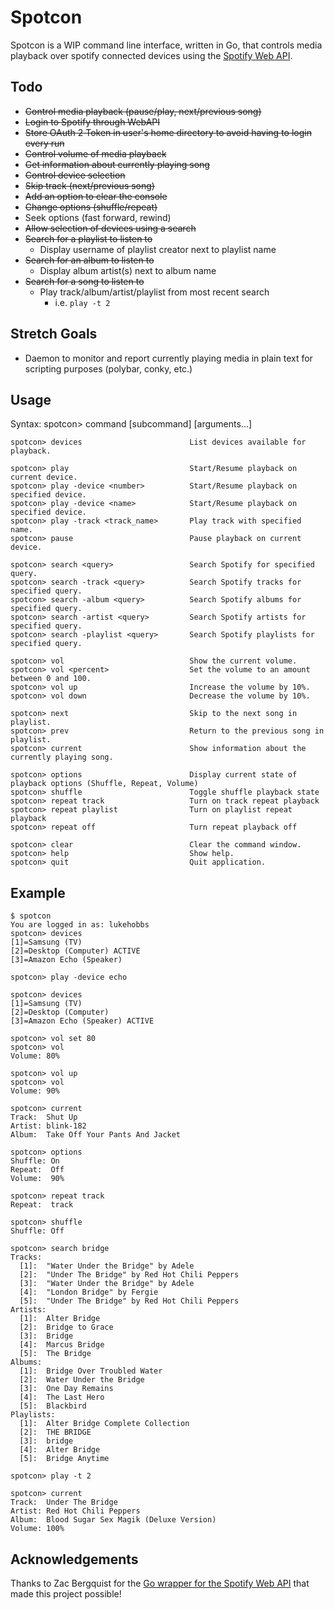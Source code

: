 # Spotcon

Spotcon is a WIP command line interface, written in Go, that controls media playback over spotify connected devices using the [Spotify Web API](https://api.spotify.com).

## Todo

- ~~Control media playback (pause/play, next/previous song)~~
- ~~Login to Spotify through WebAPI~~
- ~~Store OAuth 2 Token in user's home directory to avoid having to login every run~~
- ~~Control volume of media playback~~
- ~~Get information about currently playing song~~
- ~~Control device selection~~
- ~~Skip track (next/previous song)~~
- ~~Add an option to clear the console~~
- ~~Change options (shuffle/repeat)~~
- Seek options (fast forward, rewind)
- ~~Allow selection of devices using a search~~
- ~~Search for a playlist to listen to~~
  - Display username of playlist creator next to playlist name
- ~~Search for an album to listen to~~
  - Display album artist(s) next to album name
- ~~Search for a song to listen to~~
  - Play track/album/artist/playlist from most recent search
    - i.e. `play -t 2`

## Stretch Goals

- Daemon to monitor and report currently playing media in plain text for scripting purposes (polybar, conky, etc.)

## Usage

Syntax: spotcon> command [subcommand] [arguments...]

```
spotcon> devices                        List devices available for playback.

spotcon> play                           Start/Resume playback on current device.
spotcon> play -device <number>          Start/Resume playback on specified device.
spotcon> play -device <name>            Start/Resume playback on specified device.
spotcon> play -track <track_name>       Play track with specified name.
spotcon> pause                          Pause playback on current device.

spotcon> search <query>                 Search Spotify for specified query.
spotcon> search -track <query>          Search Spotify tracks for specified query.
spotcon> search -album <query>          Search Spotify albums for specified query.
spotcon> search -artist <query>         Search Spotify artists for specified query.
spotcon> search -playlist <query>       Search Spotify playlists for specified query.

spotcon> vol                            Show the current volume.
spotcon> vol <percent>                  Set the volume to an amount between 0 and 100.
spotcon> vol up                         Increase the volume by 10%.
spotcon> vol down                       Decrease the volume by 10%.

spotcon> next                           Skip to the next song in playlist.
spotcon> prev                           Return to the previous song in playlist.
spotcon> current                        Show information about the currently playing song.

spotcon> options                        Display current state of playback options (Shuffle, Repeat, Volume)
spotcon> shuffle                        Toggle shuffle playback state
spotcon> repeat track                   Turn on track repeat playback
spotcon> repeat playlist                Turn on playlist repeat playback
spotcon> repeat off                     Turn repeat playback off

spotcon> clear                          Clear the command window.
spotcon> help                           Show help.
spotcon> quit                           Quit application.
```

## Example

```
$ spotcon
You are logged in as: lukehobbs
spotcon> devices
[1]=Samsung (TV)
[2]=Desktop (Computer) ACTIVE
[3]=Amazon Echo (Speaker)

spotcon> play -device echo

spotcon> devices
[1]=Samsung (TV)
[2]=Desktop (Computer)
[3]=Amazon Echo (Speaker) ACTIVE

spotcon> vol set 80
spotcon> vol
Volume: 80%

spotcon> vol up
spotcon> vol
Volume: 90%

spotcon> current
Track:  Shut Up
Artist:	blink-182
Album:	Take Off Your Pants And Jacket

spotcon> options
Shuffle: On
Repeat:  Off
Volume:  90%

spotcon> repeat track
Repeat:  track

spotcon> shuffle
Shuffle: Off

spotcon> search bridge
Tracks: 
  [1]:	"Water Under the Bridge" by Adele
  [2]:	"Under The Bridge" by Red Hot Chili Peppers
  [3]:	"Water Under the Bridge" by Adele
  [4]:	"London Bridge" by Fergie
  [5]:	"Under The Bridge" by Red Hot Chili Peppers
Artists: 
  [1]:	Alter Bridge
  [2]:	Bridge to Grace
  [3]:	Bridge
  [4]:	Marcus Bridge
  [5]:	The Bridge
Albums: 
  [1]:	Bridge Over Troubled Water
  [2]:	Water Under the Bridge
  [3]:	One Day Remains
  [4]:	The Last Hero
  [5]:	Blackbird
Playlists: 
  [1]:	Alter Bridge Complete Collection
  [2]:	THE BRIDGE
  [3]:	bridge
  [4]:	Alter Bridge
  [5]:	Bridge Anytime

spotcon> play -t 2

spotcon> current
Track:  Under The Bridge
Artist:	Red Hot Chili Peppers
Album:	Blood Sugar Sex Magik (Deluxe Version)
Volume: 100%
```


## Acknowledgements

Thanks to Zac Bergquist for the [Go wrapper for the Spotify Web API](https://github.com/zmb3/spotify) that made this project possible!
